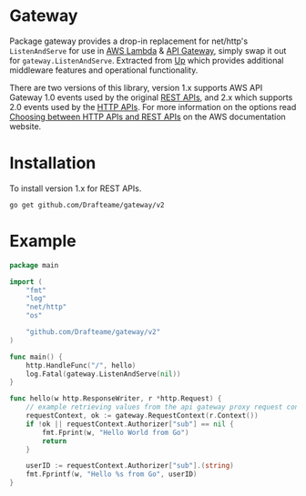 # Gateway

Package gateway provides a drop-in replacement for net/http's `ListenAndServe` for use in [AWS Lambda](https://aws.amazon.com/lambda/) & 
[API Gateway](https://aws.amazon.com/api-gateway/), simply swap it out for `gateway.ListenAndServe`. Extracted from 
[Up](https://github.com/apex/up) which provides additional middleware features and operational functionality.

There are two versions of this library, version 1.x supports AWS API Gateway 1.0 events used by the original 
[REST APIs](https://docs.aws.amazon.com/apigateway/latest/developerguide/apigateway-rest-api.html), and 2.x which 
supports 2.0 events used by the [HTTP APIs](https://docs.aws.amazon.com/apigateway/latest/developerguide/http-api.html). 
For more information on the options read [Choosing between HTTP APIs and REST APIs](https://docs.aws.amazon.com/apigateway/latest/developerguide/http-api-vs-rest.html) 
on the AWS documentation website.

# Installation

To install version 1.x for REST APIs. 

```
go get github.com/Drafteame/gateway/v2
```

# Example

```go
package main

import (
	"fmt"
	"log"
	"net/http"
	"os"

	"github.com/Drafteame/gateway/v2"
)

func main() {
	http.HandleFunc("/", hello)
	log.Fatal(gateway.ListenAndServe(nil))
}

func hello(w http.ResponseWriter, r *http.Request) {
	// example retrieving values from the api gateway proxy request context.
	requestContext, ok := gateway.RequestContext(r.Context())
	if !ok || requestContext.Authorizer["sub"] == nil {
		fmt.Fprint(w, "Hello World from Go")
		return
	}

	userID := requestContext.Authorizer["sub"].(string)
	fmt.Fprintf(w, "Hello %s from Go", userID)
}
```
